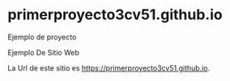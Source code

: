 # primerproyecto3cv51.github.io
Ejemplo de proyecto

Ejemplo De Sitio Web

La Url de este sitio es 
https://primerproyecto3cv51.github.io.
